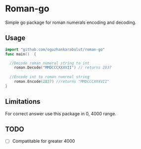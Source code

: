# Roman-go
Simple go package for roman numerals encoding and decoding.

## Usage ##

```go
import "github.com/oguzhankarabulut/roman-go"	
func main()  {

  //Decode roman numeral string to int
	roman.Decode("MMDCCCXXXVII") // returns 2837
  
  //Encode int to roman numreal string
	roman.Encode(2837) //returns "MMDCCCXXXVII"
}
```

## Limitations ##
For correct answer use this package in 0, 4000 range.

## TODO ##

- [ ] Compatitable for greater 4000

